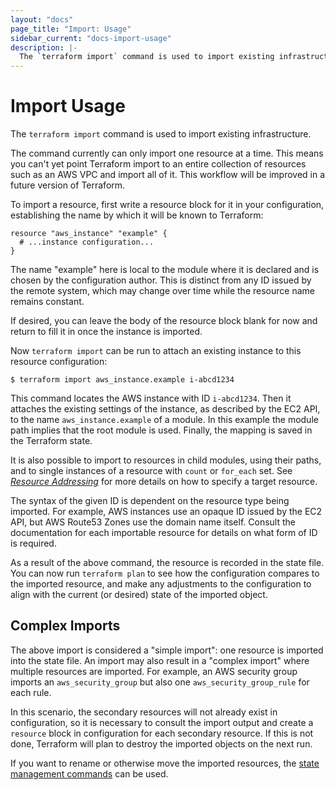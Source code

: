 ```yaml
---
layout: "docs"
page_title: "Import: Usage"
sidebar_current: "docs-import-usage"
description: |-
  The `terraform import` command is used to import existing infrastructure.
---
```


# Import Usage

The `terraform import` command is used to import existing infrastructure.

The command currently can only import one resource at a time. This means
you can't yet point Terraform import to an entire collection of resources
such as an AWS VPC and import all of it. This workflow will be improved in a
future version of Terraform.

To import a resource, first write a resource block for it in your
configuration, establishing the name by which it will be known to Terraform:

```
resource "aws_instance" "example" {
  # ...instance configuration...
}
```

The name "example" here is local to the module where it is declared and is
chosen by the configuration author. This is distinct from any ID issued by
the remote system, which may change over time while the resource name
remains constant.

If desired, you can leave the body of the resource block blank for now and
return to fill it in once the instance is imported.

Now `terraform import` can be run to attach an existing instance to this
resource configuration:

```shell
$ terraform import aws_instance.example i-abcd1234
```

This command locates the AWS instance with ID `i-abcd1234`. Then it attaches
the existing settings of the instance, as described by the EC2 API, to the
name `aws_instance.example` of a module. In this example the module path
implies that the root module is used. Finally, the mapping is saved in the
Terraform state.

It is also possible to import to resources in child modules, using their paths,
and to single instances of a resource with `count` or `for_each` set. See
[_Resource Addressing_](/website/docs/internals/resource-addressing.html.markdown) for more
details on how to specify a target resource.

The syntax of the given ID is dependent on the resource type being imported.
For example, AWS instances use an opaque ID issued by the EC2 API, but
AWS Route53 Zones use the domain name itself. Consult the documentation for
each importable resource for details on what form of ID is required.

As a result of the above command, the resource is recorded in the state file.
You can now run `terraform plan` to see how the configuration compares to
the imported resource, and make any adjustments to the configuration to
align with the current (or desired) state of the imported object.

## Complex Imports

The above import is considered a "simple import": one resource is imported
into the state file. An import may also result in a "complex import" where
multiple resources are imported. For example, an AWS security group imports
an `aws_security_group` but also one `aws_security_group_rule` for each rule.

In this scenario, the secondary resources will not already exist in
configuration, so it is necessary to consult the import output and create
a `resource` block in configuration for each secondary resource. If this is
not done, Terraform will plan to destroy the imported objects on the next run.

If you want to rename or otherwise move the imported resources, the
[state management commands](/docs/commands/state/index.html) can be used.

